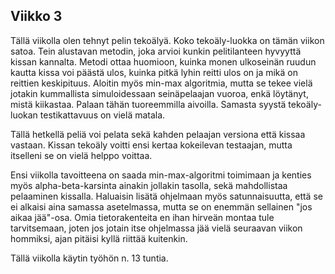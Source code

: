 ## Viikko 3

Tällä viikolla olen tehnyt pelin tekoälyä. Koko tekoäly-luokka on tämän viikon satoa. Tein alustavan metodin, joka arvioi kunkin pelitilanteen hyvyyttä kissan kannalta. Metodi ottaa huomioon, kuinka monen ulkoseinän ruudun kautta kissa voi päästä ulos, kuinka pitkä lyhin reitti ulos on ja mikä on reittien keskipituus. Aloitin myös min-max algoritmia, mutta se tekee vielä jotakin kummallista simuloidessaan seinäpelaajan vuoroa, enkä löytänyt, mistä kiikastaa. Palaan tähän tuoreemmilla aivoilla. Samasta syystä tekoäly-luokan testikattavuus on vielä matala.

Tällä hetkellä peliä voi pelata sekä kahden pelaajan versiona että kissaa vastaan. Kissan tekoäly voitti ensi kertaa kokeilevan testaajan, mutta itselleni se on vielä helppo voittaa.

Ensi viikolla tavoitteena on saada min-max-algoritmi toimimaan ja kenties myös alpha-beta-karsinta ainakin jollakin tasolla, sekä mahdollistaa pelaaminen kissalla. Haluaisin lisätä ohjelmaan myös satunnaisuutta, että se ei alkaisi aina samassa asetelmassa, mutta se on enemmän sellainen "jos aikaa jää"-osa. Omia tietorakenteita en ihan hirveän montaa tule tarvitsemaan, joten jos jotain itse ohjelmassa jää vielä seuraavan viikon hommiksi, ajan pitäisi kyllä riittää kuitenkin.

Tällä viikolla käytin työhön n. 13 tuntia.
